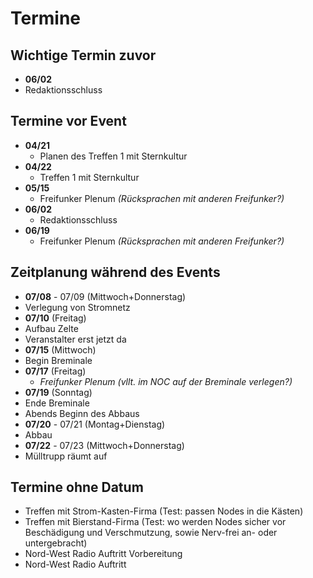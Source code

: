 # Termine

## Wichtige Termin zuvor
* **06/02**
 * Redaktionsschluss

## Termine vor Event
* **04/21**
  * Planen des Treffen 1 mit Sternkultur
* **04/22**
  * Treffen 1 mit Sternkultur
* **05/15**
  * Freifunker Plenum *(Rücksprachen mit anderen Freifunker?)*
* **06/02**
  * Redaktionsschluss
* **06/19**
  * Freifunker Plenum *(Rücksprachen mit anderen Freifunker?)*

## Zeitplanung während des Events
* **07/08** - 07/09 (Mittwoch+Donnerstag)
 * Verlegung von Stromnetz
* **07/10** (Freitag)
 * Aufbau Zelte
 * Veranstalter erst jetzt da
* **07/15** (Mittwoch)
 * Begin Breminale
* **07/17** (Freitag)
  * *Freifunker Plenum (vllt. im NOC auf der Breminale verlegen?)*
* **07/19** (Sonntag)
 * Ende Breminale
 * Abends Beginn des Abbaus
* **07/20** - 07/21 (Montag+Dienstag)
 * Abbau
* **07/22** - 07/23 (Mittwoch+Donnerstag)
 * Mülltrupp räumt auf

## Termine ohne Datum
* Treffen mit Strom-Kasten-Firma (Test: passen Nodes in die Kästen)
* Treffen mit Bierstand-Firma (Test: wo werden Nodes sicher vor Beschädigung und Verschmutzung, sowie Nerv-frei an- oder untergebracht)
* Nord-West Radio Auftritt Vorbereitung
* Nord-West Radio Auftritt